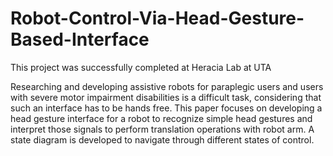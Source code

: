 # Robot-Control-Via-Head-Gesture-Based-Interface
This project was successfully completed at Heracia Lab at UTA 

Researching and developing assistive robots for paraplegic users and users with severe motor impairment disabilities is a difficult task, considering that such an interface has to be hands free. This paper focuses on developing a head gesture interface for a robot to recognize simple head gestures and interpret those signals to perform translation operations with robot arm. A state diagram is developed to navigate through different states of control.
